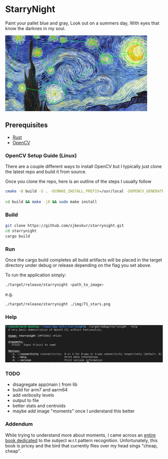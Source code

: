 # StarryNight

Paint your pallet blue and gray, Look out on a summers day, With eyes that know the darknes in my soul.

![image](img/vincent.png)

## Prerequisites

- [Rust](https://www.rust-lang.org/)
- [OpenCV](https://github.com/opencv/opencv)

### OpenCV Setup Guide (Linux)

There are a couple different ways to install OpenCV but I typically just clone the latest repo and build it from source.

Once you clone the repo, here is an outline of the steps I usually follow

```bash
cmake -B build -S . -DCMAKE_INSTALL_PREFIX=/usr/local -DOPENCV_GENERATE_PKGCONFIG=ON -DWITH_EIGEN=OFF ..

cd build && make -j8 && sudo make install
```

### Build

```bash
git clone https://github.com/sjbeskur/starrynight.git
cd starrynight
cargo build
```

### Run

Once the cargo build completes all build artifacts will be placed in the target directory under debug or release depending on the flag you set above.

To run the application simply:

```bash
./target/release/starrynight <path_to_image>
```

e.g.

```bash
./target/release/starrynight ./img/71_stars.png
```

### Help

![help](img/help.png)

### TODO

- disagregate app(main ) from lib
- build for arm7 and aarm64
- add verbosity levels
- output to file
- better stats and centroids
- maybe add image "moments" once I understand this better

### Addendum

While trying to understand more about moments, I came across an [entire book dedicated](https://www.amazon.com/gp/product/0470699876/) to the subject w.r.t pattern recognition.  Unfortunately, this book is pricey and the bird that currently flies over my head sings "cheap, cheap".
